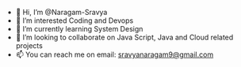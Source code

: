 - 👋 Hi, I’m @Naragam-Sravya
- 👀 I’m interested Coding and Devops
- 🌱 I’m currently learning System Design
- 💞️ I’m looking to collaborate on Java Script, Java and Cloud related projects
- 📫 You can reach me on email: sravyanaragam9@gmail.com

<!---
Naragam-Sravya/Naragam-Sravya is a ✨ special ✨ repository because its `README.md` (this file) appears on your GitHub profile.
You can click the Preview link to take a look at your changes.
--->
